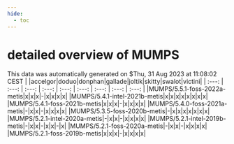 ```yaml
---
hide:
  - toc
---
```


detailed overview of MUMPS
==========================


This data was automatically generated on $Thu, 31 Aug 2023 at 11:08:02 CEST
| |accelgor|doduo|donphan|gallade|joltik|skitty|swalot|victini|
| :---: | :---: | :---: | :---: | :---: | :---: | :---: | :---: | :---: |
|MUMPS/5.5.1-foss-2022a-metis|x|x|x|-|x|x|x|x|
|MUMPS/5.4.1-intel-2021b-metis|x|x|x|x|x|x|x|x|
|MUMPS/5.4.1-foss-2021b-metis|x|x|x|-|x|x|x|x|
|MUMPS/5.4.0-foss-2021a-metis|-|x|x|-|x|x|x|x|
|MUMPS/5.3.5-foss-2020b-metis|-|x|x|x|x|x|x|x|
|MUMPS/5.2.1-intel-2020a-metis|-|x|x|-|x|x|x|x|
|MUMPS/5.2.1-intel-2019b-metis|-|x|x|-|x|x|-|x|
|MUMPS/5.2.1-foss-2020a-metis|-|x|x|-|x|x|x|x|
|MUMPS/5.2.1-foss-2019b-metis|x|x|x|-|x|x|x|x|
